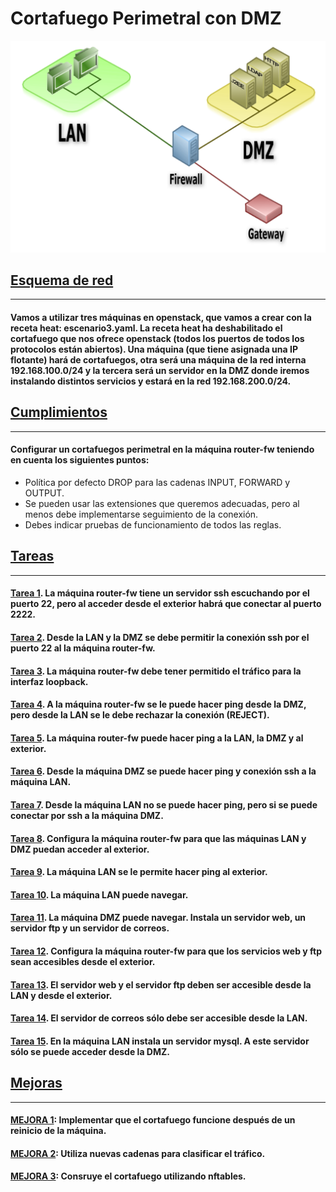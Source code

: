 # Cortafuego Perimetral con DMZ

![DMZ](image/DMZ.png)

## [Esquema de red](https://github.com/MoralG/Cortafuego_Perimetral_con_DMZ/blob/master/Cortafuegos_Perimetral_con_DMZ.md#esquema-de-red)
------------------------------------------------------------------------------------------------
#### Vamos a utilizar tres máquinas en openstack, que vamos a crear con la receta heat: escenario3.yaml. La receta heat ha deshabilitado el cortafuego que nos ofrece openstack (todos los puertos de todos los protocolos están abiertos). Una máquina (que tiene asignada una IP flotante) hará de cortafuegos, otra será una máquina de la red interna 192.168.100.0/24 y la tercera será un servidor en la DMZ donde iremos instalando distintos servicios y estará en la red 192.168.200.0/24.

## [Cumplimientos](https://github.com/MoralG/Cortafuego_Perimetral_con_DMZ/blob/master/Cortafuegos_Perimetral_con_DMZ.md#cumplimientos)
------------------------------------------------------------------------------------------------
#### Configurar un cortafuegos perimetral en la máquina router-fw teniendo en cuenta los siguientes puntos:

* Política por defecto DROP para las cadenas INPUT, FORWARD y OUTPUT.
* Se pueden usar las extensiones que queremos adecuadas, pero al menos debe implementarse seguimiento de la conexión.
* Debes indicar pruebas de funcionamiento de todos las reglas.

## [Tareas](https://github.com/MoralG/Cortafuego_Perimetral_con_DMZ/blob/master/Cortafuegos_Perimetral_con_DMZ.md#tareas)
--------------------------------------------------------------------------------------------------
#### [Tarea 1](https://github.com/MoralG/Cortafuego_Perimetral_con_DMZ/blob/master/Cortafuegos_Perimetral_con_DMZ.md#tarea-1-la-m%C3%A1quina-router-fw-tiene-un-servidor-ssh-escuchando-por-el-puerto-22-pero-al-acceder-desde-el-exterior-habr%C3%A1-que-conectar-al-puerto-2222). La máquina router-fw tiene un servidor ssh escuchando por el puerto 22, pero al acceder desde el exterior habrá que conectar al puerto 2222.

#### [Tarea 2](https://github.com/MoralG/Cortafuego_Perimetral_con_DMZ/blob/master/Cortafuegos_Perimetral_con_DMZ.md#tarea-2-desde-la-lan-y-la-dmz-se-debe-permitir-la-conexi%C3%B3n-ssh-por-el-puerto-22-al-la-m%C3%A1quina-router-fw). Desde la LAN y la DMZ se debe permitir la conexión ssh por el puerto 22 al la máquina router-fw.

#### [Tarea 3](https://github.com/MoralG/Cortafuego_Perimetral_con_DMZ/blob/master/Cortafuegos_Perimetral_con_DMZ.md#tarea-3-la-m%C3%A1quina-router-fw-debe-tener-permitido-el-tr%C3%A1fico-para-la-interfaz-loopback). La máquina router-fw debe tener permitido el tráfico para la interfaz loopback.

#### [Tarea 4](https://github.com/MoralG/Cortafuego_Perimetral_con_DMZ/blob/master/Cortafuegos_Perimetral_con_DMZ.md#tarea-4-a-la-m%C3%A1quina-router-fw-se-le-puede-hacer-ping-desde-la-dmz-pero-desde-la-lan-se-le-debe-rechazar-la-conexi%C3%B3n-reject). A la máquina router-fw se le puede hacer ping desde la DMZ, pero desde la LAN se le debe rechazar la conexión (REJECT).

#### [Tarea 5](https://github.com/MoralG/Cortafuego_Perimetral_con_DMZ/blob/master/Cortafuegos_Perimetral_con_DMZ.md#tarea-5-la-m%C3%A1quina-router-fw-puede-hacer-ping-a-la-lan-la-dmz-y-al-exterior). La máquina router-fw puede hacer ping a la LAN, la DMZ y al exterior.

#### [Tarea 6](https://github.com/MoralG/Cortafuego_Perimetral_con_DMZ/blob/master/Cortafuegos_Perimetral_con_DMZ.md#tarea-6-desde-la-m%C3%A1quina-dmz-se-puede-hacer-ping-y-conexi%C3%B3n-ssh-a-la-m%C3%A1quina-lan). Desde la máquina DMZ se puede hacer ping y conexión ssh a la máquina LAN.

#### [Tarea 7](https://github.com/MoralG/Cortafuego_Perimetral_con_DMZ/blob/master/Cortafuegos_Perimetral_con_DMZ.md#tarea-7-desde-la-m%C3%A1quina-lan-no-se-puede-hacer-ping-pero-si-se-puede-conectar-por-ssh-a-la-m%C3%A1quina-dmz). Desde la máquina LAN no se puede hacer ping, pero si se puede conectar por ssh a la máquina DMZ.

#### [Tarea 8](https://github.com/MoralG/Cortafuego_Perimetral_con_DMZ/blob/master/Cortafuegos_Perimetral_con_DMZ.md#tarea-8-configura-la-m%C3%A1quina-router-fw-para-que-las-m%C3%A1quinas-lan-y-dmz-puedan-acceder-al-exterior). Configura la máquina router-fw para que las máquinas LAN y DMZ puedan acceder al exterior.

#### [Tarea 9](https://github.com/MoralG/Cortafuego_Perimetral_con_DMZ/blob/master/Cortafuegos_Perimetral_con_DMZ.md#tarea-9-la-m%C3%A1quina-lan-se-le-permite-hacer-ping-al-exterior). La máquina LAN se le permite hacer ping al exterior.

#### [Tarea 10](https://github.com/MoralG/Cortafuego_Perimetral_con_DMZ/blob/master/Cortafuegos_Perimetral_con_DMZ.md#tarea-10-la-m%C3%A1quina-lan-puede-navegar). La máquina LAN puede navegar.

#### [Tarea 11](https://github.com/MoralG/Cortafuego_Perimetral_con_DMZ/blob/master/Cortafuegos_Perimetral_con_DMZ.md#tarea-11-la-m%C3%A1quina-dmz-puede-navegar-instala-un-servidor-web-un-servidor-ftp-y-un-servidor-de-correos). La máquina DMZ puede navegar. Instala un servidor web, un servidor ftp y un servidor de correos.

#### [Tarea 12](https://github.com/MoralG/Cortafuego_Perimetral_con_DMZ/blob/master/Cortafuegos_Perimetral_con_DMZ.md#tarea-12-configura-la-m%C3%A1quina-router-fw-para-que-los-servicios-web-y-ftp-sean-accesibles-desde-el-exterior). Configura la máquina router-fw para que los servicios web y ftp sean accesibles desde el exterior.

#### [Tarea 13](https://github.com/MoralG/Cortafuego_Perimetral_con_DMZ/blob/master/Cortafuegos_Perimetral_con_DMZ.md#tarea-13-el-servidor-web-y-el-servidor-ftp-deben-ser-accesible-desde-la-lan-y-desde-el-exterior). El servidor web y el servidor ftp deben ser accesible desde la LAN y desde el exterior.

#### [Tarea 14](https://github.com/MoralG/Cortafuego_Perimetral_con_DMZ/blob/master/Cortafuegos_Perimetral_con_DMZ.md#tarea-14-el-servidor-de-correos-s%C3%B3lo-debe-ser-accesible-desde-la-lan). El servidor de correos sólo debe ser accesible desde la LAN.

#### [Tarea 15](https://github.com/MoralG/Cortafuego_Perimetral_con_DMZ/blob/master/Cortafuegos_Perimetral_con_DMZ.md#tarea-15-en-la-m%C3%A1quina-lan-instala-un-servidor-mysql-a-este-servidor-s%C3%B3lo-se-puede-acceder-desde-la-dmz). En la máquina LAN instala un servidor mysql. A este servidor sólo se puede acceder desde la DMZ.

## [Mejoras](https://github.com/MoralG/Cortafuego_Perimetral_con_DMZ/blob/master/Cortafuegos_Perimetral_con_DMZ.md#mejoras)
------------------------------------------------------------------------------------------------

#### [MEJORA 1](https://github.com/MoralG/Cortafuego_Perimetral_con_DMZ/blob/master/Cortafuegos_Perimetral_con_DMZ.md#mejora-1-implementar-que-el-cortafuego-funcione-despu%C3%A9s-de-un-reinicio-de-la-m%C3%A1quina): Implementar que el cortafuego funcione después de un reinicio de la máquina.

#### [MEJORA 2](https://github.com/MoralG/Cortafuego_Perimetral_con_DMZ/blob/master/Cortafuegos_Perimetral_con_DMZ.md#mejora-2-utiliza-nuevas-cadenas-para-clasificar-el-tr%C3%A1fico): Utiliza nuevas cadenas para clasificar el tráfico.

#### [MEJORA 3](https://github.com/MoralG/Cortafuego_Perimetral_con_DMZ/blob/master/Cortafuegos_Perimetral_con_DMZ.md#mejora-3-consruye-el-cortafuego-utilizando-nftables): Consruye el cortafuego utilizando nftables.
